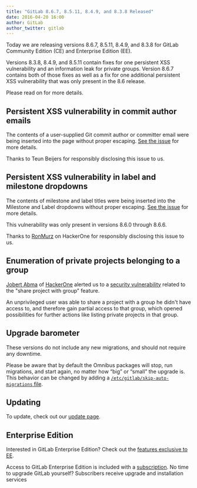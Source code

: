 ```yaml
---
title: "GitLab 8.6.7, 8.5.11, 8.4.9, and 8.3.8 Released"
date: 2016-04-20 16:00
author: GitLab
author_twitter: gitlab
---
```


Today we are releasing versions 8.6.7, 8.5.11, 8.4.9, and 8.3.8 for GitLab
Community Edition (CE) and Enterprise Edition (EE).

Versions 8.3.8, 8.4.9, and 8.5.11 contain fixes for one persistent XSS
vulnerability and an information leak for private groups. Version 8.6.7 contains
both of those fixes as well as a fix for one additional persistent XSS
vulnerability that was only present in the 8.6 release.

Please read on for more details.

<!-- more -->

## Persistent XSS vulnerability in commit author emails

The contents of a user-supplied Git commit author or committer email were being
inserted into the page without proper escaping. [See the
issue](https://gitlab.com/gitlab-org/gitlab-ce/issues/15126) for more details.

Thanks to Teun Beijers for responsibly disclosing this issue to us.

## Persistent XSS vulnerability in label and milestone dropdowns

The contents of milestone and label titles were being inserted into the
Milestone and Label dropdowns without proper escaping. [See the
issue](https://gitlab.com/gitlab-org/gitlab-ce/issues/15389) for more details.

This vulnerability was only present in versions 8.6.0 through 8.6.6.

Thanks to [RonMurz](https://hackerone.com/ronmurz) on HackerOne for responsibly
disclosing this issue to us.

## Enumeration of private projects belonging to a group

[Jobert Abma](https://twitter.com/jobertabma) of [HackerOne](https://hackerone.com/jobert)
alerted us to a [security vulnerability] related to the "share project with
group" feature.

An unprivileged user was able to share a project with a group he didn't have
access to, and therefore gain partial access to that group, which opened
possibilities for further actions like listing private projects in that group.

[security vulnerability]: https://gitlab.com/gitlab-org/gitlab-ce/issues/15330

## Upgrade barometer

These versions do not include any new migrations, and should not require any
downtime.

Please be aware that by default the Omnibus packages will stop, run migrations,
and start again, no matter how “big” or “small” the upgrade is. This behavior
can be changed by adding a [`/etc/gitlab/skip-auto-migrations`
file](http://doc.gitlab.com/omnibus/update/README.html).

## Updating

To update, check out our [update page](https://about.gitlab.com/update).

## Enterprise Edition

Interested in GitLab Enterprise Edition? Check out the [features exclusive to
EE](https://about.gitlab.com/features/#enterprise).

Access to GitLab Enterprise Edition is included with a [subscription](/products/).
No time to upgrade GitLab yourself? Subscribers receive upgrade and installation
services
